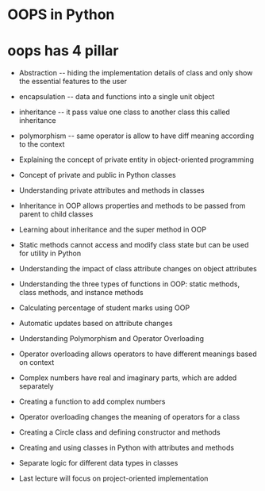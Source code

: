 # OOPS in Python

# oops has 4 pillar
- Abstraction
-- hiding the implementation details of class and only show the essential features to the user

- encapsulation
-- data and functions into a single unit object 

- inheritance
-- it pass value one class to another class this called inheritance 

- polymorphism
-- same operator is allow to have diff meaning according to the context


- Explaining the concept of private entity in object-oriented programming

- Concept of private and public in Python classes

- Understanding private attributes and methods in classes

- Inheritance in OOP allows properties and methods to be passed from parent to child classes

- Learning about inheritance and the super method in OOP

- Static methods cannot access and modify class state but can be used for utility in Python

- Understanding the impact of class attribute changes on object attributes

- Understanding the three types of functions in OOP: static methods, class methods, and instance methods

- Calculating percentage of student marks using OOP

- Automatic updates based on attribute changes

- Understanding Polymorphism and Operator Overloading

- Operator overloading allows operators to have different meanings based on context

- Complex numbers have real and imaginary parts, which are added separately

- Creating a function to add complex numbers

- Operator overloading changes the meaning of operators for a class

- Creating a Circle class and defining constructor and methods

- Creating and using classes in Python with attributes and methods

- Separate logic for different data types in classes

- Last lecture will focus on project-oriented implementation